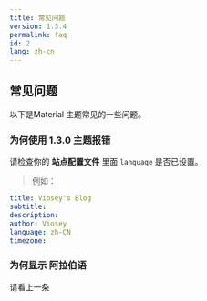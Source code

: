 ```yaml
---
title: 常见问题
version: 1.3.4
permalink: faq
id: 2
lang: zh-cn
---
```

## 常见问题

以下是Material 主题常见的一些问题。

### 为何使用 1.3.0 主题报错

请检查你的 **站点配置文件** 里面 `language` 是否已设置。

> 例如：

```yaml
title: Viosey's Blog
subtitle:
description: 
author: Viosey
language: zh-CN
timezone: 
```

### 为何显示 阿拉伯语
请看上一条